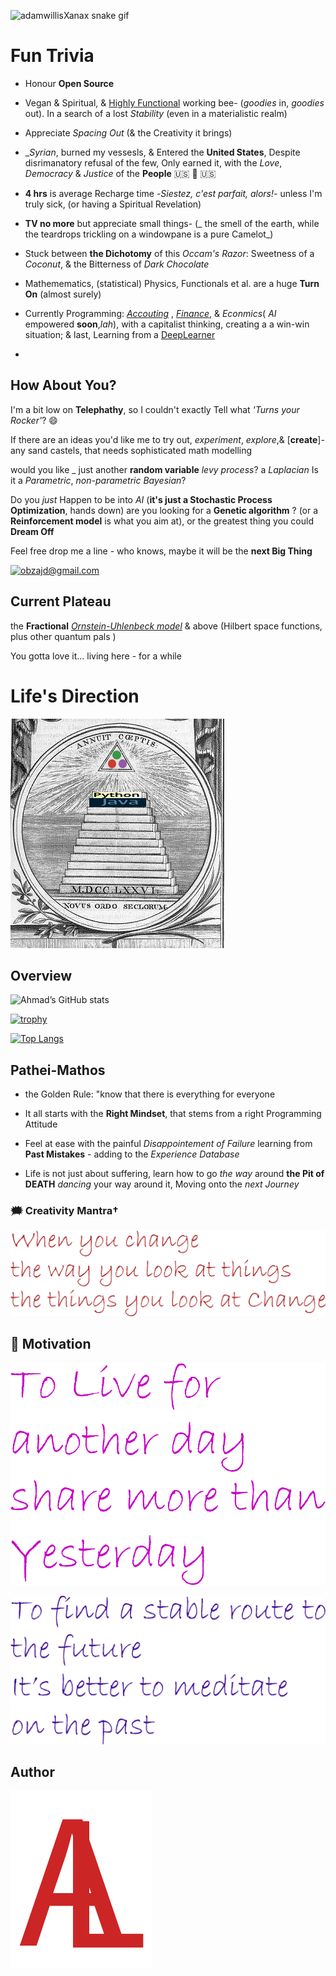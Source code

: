 ![adamwillisXanax snake gif](https://github.com/adamwillisXanax/adamwillisXanax/blob/main/github-contribution-grid-snake.svg)


# Fun Trivia

- Honour **Open Source**

- Vegan & Spiritual, & [Highly Functional](https://www.theatlantic.com/health/archive/2015/09/autism-hidden-advantages/406180/) working bee- (_goodies_ in, _goodies_ out). In a search of a lost _Stability_ (even in a materialistic realm) 

- Appreciate _Spacing Out_ (&  the Creativity it brings)

- __Syrian_, burned my vessesls, & Entered the **United States**, Despite disrimanatory refusal of the few,
Only earned it,
with the _Love_, _Democracy_ & _Justice_ of the **People**  &#x1F1FA;&#x1F1F8; 🤠 🇺🇸

- **4 hrs** is average Recharge time -_Siestez, c'est parfait, alors!_- unless I'm truly sick, (or having a Spiritual Revelation)

- **TV no more** but appreciate small things-  (_ the smell of the earth, while the teardrops trickling on a windowpane is a pure Camelot_)

- Stuck between **the Dichotomy** of this _Occam's Razor_: Sweetness of a _Coconut_, & the Bitterness of _Dark Chocolate_

- Mathemematics, (statistical) Physics,  Functionals  et al. are a huge **Turn On** (almost surely)

- Currently Programming: [_Accouting_](https://github.com/adamwillisXanax/Thee-accountant) , [_Finance_](https://github.com/adamwillisXanax/SolvencyPredictor/blob/main/README.md), & _Econmics_( _AI_ empowered **soon**,_lah_),  with a capitalist thinking, creating a a win-win situation; & last,  Learning from a [DeepLearner](https://github.com/adamwillisXanax/DeepLearner)
- 
## How About You?

I'm a bit low on **Telephathy**, so I couldn't exactly Tell what _'Turns your Rocker'_? 😄

If there are an ideas you'd like me to try out, _experiment_, _explore_,& [**create**]- any sand castels, that needs sophisticated math modelling

would you like _ just another **random variable**
_levy process_?  a _Laplacian_
Is it a  _Parametric_, _non-parametric Bayesian_?

Do you _just_ Happen to be into _AI_ (**it's just a Stochastic Process Optimization**, hands down)
are you looking for a **Genetic algorithm** ?
(or a **Reinforcement model** is what you aim at), or the greatest thing you could **Dream Off**

Feel free drop me a line - who knows, maybe it will be the **next Big Thing**

[![obzajd@gmail.com](https://img.shields.io/badge/Gmail-D14836?style=for-the-badge&logo=gmail&logoColor=white)](mailto:obzajd@gmail.com)

## Current Plateau
the **Fractional** [_Ornstein-Uhlenbeck model_](https://scholar.google.com/scholar?hl=en&as_sdt=0%2C9&q=Fractional+Ornstein-Uhlenbeck+model&btnG=)  & above
(Hilbert space functions, plus other quantum pals )

You gotta love it... living here -  for a while

# Life's Direction

[![newJuliaOrder](Assets/newJuliaOrder.png)](Assets/newJuliaOrder.png)

## Overview
![Ahmad’s GitHub stats](https://github-readme-stats.vercel.app/api?username=adamwillisXanax&show_icons=true&theme)

[![trophy](https://github-profile-trophy.vercel.app/?username=adamwillisXanax)
](https://github-profile-trophy.vercel.app/?username=adamwillisXanax)


[![Top Langs](https://github-readme-stats.vercel.app/api/top-langs/?username=adamwillisXanax&hide=kotlin&layout=compact)](https://github-readme-stats.vercel.app/api/top-langs/?username=adamwillisXanax&hide=kotlin&layout=compact)


## Pathei-Mathos

- the Golden Rule: "know that there is everything for everyone

- It all starts with the __Right Mindset__, that stems from  a right Programming Attitude

- Feel at ease with the painful _Disappointement of Failure_
 learning from **Past Mistakes** - adding to the _Experience Database_

- Life is not just about suffering, learn how to go _the way_  around **the Pit of DEATH** _dancing_ your way around it, Moving onto the _next Journey_

### &#x1F5EF; Creativity Mantra†

[![quote1](Assets/quote1.png)](Assets/quote1.png)

## &#x1F31F; Motivation

[![quote2](Assets/quote2.png)](Assets/quote2.png)

[![quote3](Assets/quote3.png)](Assets/quote3.png)

## Author

[![Logo](Assets/logo.png)
](https://github.com/adamwillisXanax/adamwillisXanax)
